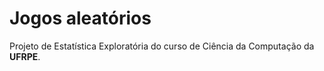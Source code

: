 # Jogos aleatórios

Projeto de Estatística Exploratória do curso de Ciência da Computação da **UFRPE**.